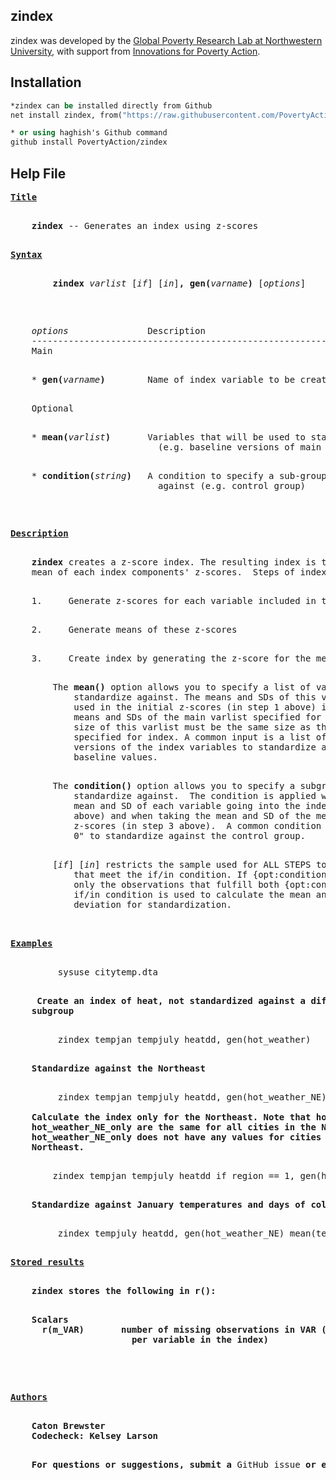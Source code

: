 ## zindex

zindex was developed by the [Global Poverty Research Lab at Northwestern University](https://poverty-research.buffett.northwestern.edu/), with support from [Innovations for Poverty Action](https://www.poverty-action.org/). 

## Installation
```Stata
*zindex can be installed directly from Github
net install zindex, from("https://raw.githubusercontent.com/PovertyAction/zindex/master") replace 

* or using haghish's Github command
github install PovertyAction/zindex
```

## Help File
<pre>
<b><u>Title</u></b>
<p>
    <b>zindex</b> -- Generates an index using z-scores
<p>
<a name="syntax"></a><b><u>Syntax</u></b>
<p>
        <b>zindex</b> <i>varlist</i> [<i>if</i>] [<i>in</i>]<b>,</b> <b>gen(</b><i>varname</i><b>)</b> [<i>options</i>]
<p>
<p>
    <i>options</i>               Description
    -------------------------------------------------------------------------
    Main
<p>
    * <b>gen(</b><i>varname</i><b>)</b>        Name of index variable to be created
<p>
    Optional
<p>
    * <b>mean(</b><i>varlist</i><b>)</b>       Variables that will be used to standardize against
                            (e.g. baseline versions of main varlist)
<p>
    * <b>condition(</b><i>string</i><b>)</b>   A condition to specify a sub-group to standardize
                            against (e.g. control group)
<p>
<p>
<b><u>Description</u></b>
<p>
    <b>zindex</b> creates a z-score index. The resulting index is the z-score of the
    mean of each index components' z-scores.  Steps of index creation:
<p>
    1.     Generate z-scores for each variable included in the index
<p>
    2.     Generate means of these z-scores
<p>
    3.     Create index by generating the z-score for the means of these z-scores
<p>
        The <b>mean()</b> option allows you to specify a list of variables to
            standardize against. The means and SDs of this varlist will be
            used in the initial z-scores (in step 1 above) instead of the
            means and SDs of the main varlist specified for the index. The
            size of this varlist must be the same size as the main varlist
            specified for index. A common input is a list of the baseline
            versions of the index variables to standardize against the
            baseline values.
<p>
        The <b>condition()</b> option allows you to specify a subgroup to
            standardize against.  The condition is applied when taking the
            mean and SD of each variable going into the index (in step 1
            above) and when taking the mean and SD of the means of the
            z-scores (in step 3 above).  A common condition is "treatment ==
            0" to standardize against the control group.
<p>
        [<i>if</i>] [<i>in</i>] restricts the sample used for ALL STEPS to the observations
            that meet the if/in condition. If {opt:condition()} is specified,
            only the observations that fulfill both {opt:condition()} and the
            if/in condition is used to calculate the mean and standard
            deviation for standardization.
<p>

<a name="examples"></a><b><u>Examples</u></b>
<p>
         sysuse citytemp.dta 
<p>
    <b> Create an index of heat, not standardized against a different round or
    subgroup </b>
<p>
         zindex tempjan tempjuly heatdd, gen(hot_weather)
<p>
    <b>Standardize against the Northeast</b>
<p>
         zindex tempjan tempjuly heatdd, gen(hot_weather_NE) condition(region == 1)
<b>        </b>
    <b>Calculate the index only for the Northeast. Note that hot_weather_NE and</b>
    <b>hot_weather_NE_only are the same for all cities in the Northeast, but</b>
    <b>hot_weather_NE_only does not have any values for cities outside of the</b>
    <b>Northeast.</b>
<p>
        zindex tempjan tempjuly heatdd if region == 1, gen(hot_weather_NE_only)
<p>
    <b>Standardize against January temperatures and days of cold</b>
<p>
         zindex tempjuly heatdd, gen(hot_weather_NE) mean(tempjan cooldd)
<p>
<a name="results"></a><b><u>Stored results</u></b>
<p>
    <b>zindex stores the following in r():</b>
<p>
    <b>Scalars   </b>
      <b>r(m_VAR)       number of missing observations in VAR (one return value</b>
                       <b>per variable in the index)</b>
<b>   </b>
<p>
<p>
<a name="authors"></a><b><u>Authors</u></b>
<p>
    <b>Caton Brewster</b>
    <b>Codecheck: Kelsey Larson</b>
<p>
    <b>For questions or suggestions, submit a </b>GitHub issue<b> or e-mail researchsupport@poverty-action.org.</b>
<p>
</pre>

